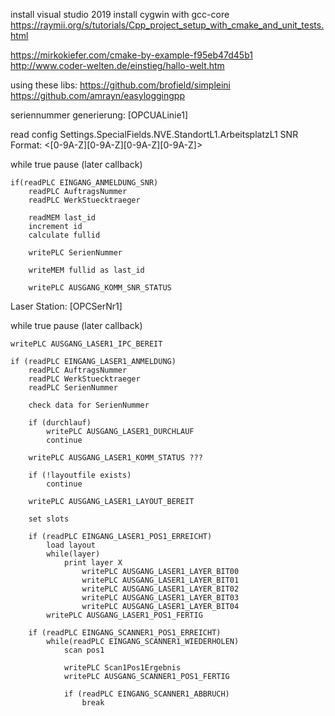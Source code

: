install visual studio 2019
install cygwin with gcc-core
https://raymii.org/s/tutorials/Cpp_project_setup_with_cmake_and_unit_tests.html

https://mirkokiefer.com/cmake-by-example-f95eb47d45b1
http://www.coder-welten.de/einstieg/hallo-welt.htm

using these libs:
https://github.com/brofield/simpleini
https://github.com/amrayn/easyloggingpp



seriennummer generierung: [OPCUALinie1]

read config
    Settings.SpecialFields.NVE.StandortL1.ArbeitsplatzL1
    SNR Format: <Standort><Arbeitsplatz><YY><DDD><[0-9A-Z][0-9A-Z][0-9A-Z][0-9A-Z]>


while true
    pause (later callback)
    
    if(readPLC EINGANG_ANMELDUNG_SNR)
        readPLC AuftragsNummer
        readPLC WerkStuecktraeger
        
        readMEM last_id
        increment id
        calculate fullid
        
        writePLC SerienNummer
        
        writeMEM fullid as last_id
        
        writePLC AUSGANG_KOMM_SNR_STATUS


Laser Station: [OPCSerNr1]

while true
    pause (later callback)
    
    writePLC AUSGANG_LASER1_IPC_BEREIT

    if (readPLC EINGANG_LASER1_ANMELDUNG)
        readPLC AuftragsNummer
        readPLC WerkStuecktraeger
        readPLC SerienNummer
        
        check data for SerienNummer

        if (durchlauf)
            writePLC AUSGANG_LASER1_DURCHLAUF
            continue
        
        writePLC AUSGANG_LASER1_KOMM_STATUS ???
        
        if (!layoutfile exists)
            continue
        
        writePLC AUSGANG_LASER1_LAYOUT_BEREIT
        
        set slots
        
        if (readPLC EINGANG_LASER1_POS1_ERREICHT)
            load layout
            while(layer)
                print layer X
                    writePLC AUSGANG_LASER1_LAYER_BIT00
                    writePLC AUSGANG_LASER1_LAYER_BIT01
                    writePLC AUSGANG_LASER1_LAYER_BIT02
                    writePLC AUSGANG_LASER1_LAYER_BIT03
                    writePLC AUSGANG_LASER1_LAYER_BIT04
            writePLC AUSGANG_LASER1_POS1_FERTIG
            
        if (readPLC EINGANG_SCANNER1_POS1_ERREICHT)
            while(readPLC EINGANG_SCANNER1_WIEDERHOLEN)
                scan pos1

                writePLC Scan1Pos1Ergebnis
                writePLC AUSGANG_SCANNER1_POS1_FERTIG

                if (readPLC EINGANG_SCANNER1_ABBRUCH)
                    break

        
